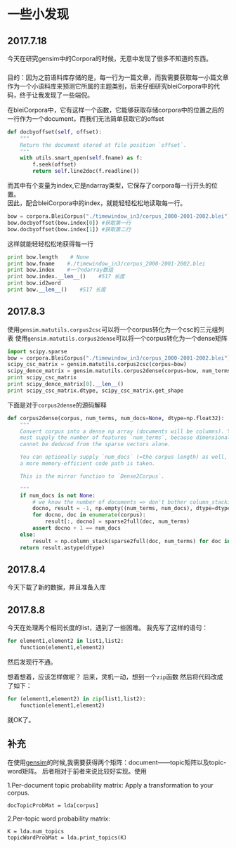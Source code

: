 # 一些小发现

## 2017.7.18
今天在研究gensim中的Corpora的时候，无意中发现了很多不知道的东西。

###
目的：因为之前语料库存储的是，每一行为一篇文章，而我需要获取每一小篇文章作为一个小语料库来预测它所属的主题类别，后来仔细研究bleiCorpora中的代码，终于让我发现了一些端倪。  

在bleiCorpora中，它有这样一个函数，它能够获取存储corpora中的位置之后的一行作为一个document，而我们无法简单获取它的offset
```python
def docbyoffset(self, offset):
    """
    Return the document stored at file position `offset`.
    """
    with utils.smart_open(self.fname) as f:
        f.seek(offset)
        return self.line2doc(f.readline())
```

而其中有个变量为index,它是ndarray类型，它保存了corpora每一行开头的位置。  
因此，配合bleiCorpora中的index，就能轻轻松松地读取每一行。  

```python
bow = corpora.BleiCorpus("./timewindow_in3/corpus_2000-2001-2002.blei")
bow.docbyoffset(bow.index[0]) #获取第一行
bow.docbyoffset(bow.index[1]) #获取第二行
```

这样就能轻轻松松地获得每一行

```python
print bow.length    # None
print bow.fname    #./timewindow_in3/corpus_2000-2001-2002.blei   
print bow.index    #一个ndarray数组
print bow.index.__len__()    #517 长度
print bow.id2word
print bow.__len__()    #517 长度
```
## 2017.8.3

使用`gensim.matutils.corpus2csc`可以将一个corpus转化为一个csc的三元组列表
使用`gensim.matutils.corpus2dense`可以将一个corpus转化为一个dense矩阵
```python
import scipy.sparse
bow = corpora.BleiCorpus("./timewindow_in3/corpus_2000-2001-2002.blei")
scipy_csc_matrix = gensim.matutils.corpus2csc(corpus=bow)
scipy_dence_matrix = gensim.matutils.corpus2dense(corpus=bow, num_terms=bow.id2word.__len__())
print scipy_csc_matrix
print scipy_dence_matrix[0].__len__()
print scipy_csc_matrix.dtype, scipy_csc_matrix.get_shape
```

下面是对于`corpus2dense`的源码解释
```python
def corpus2dense(corpus, num_terms, num_docs=None, dtype=np.float32):
    """
    Convert corpus into a dense np array (documents will be columns). You
    must supply the number of features `num_terms`, because dimensionality
    cannot be deduced from the sparse vectors alone.

    You can optionally supply `num_docs` (=the corpus length) as well, so that
    a more memory-efficient code path is taken.

    This is the mirror function to `Dense2Corpus`.

    """
    if num_docs is not None:
        # we know the number of documents => don't bother column_stacking
        docno, result = -1, np.empty((num_terms, num_docs), dtype=dtype)
        for docno, doc in enumerate(corpus):
            result[:, docno] = sparse2full(doc, num_terms)
        assert docno + 1 == num_docs
    else:
        result = np.column_stack(sparse2full(doc, num_terms) for doc in corpus)
    return result.astype(dtype)
```

## 2017.8.4

今天下载了新的数据，并且准备入库


## 2017.8.8

今天在处理两个相同长度的list，遇到了一些困难。
我先写了这样的语句：  

```python
for element1,element2 in list1,list2:
    function(element1,element2)
```
然后发现行不通。  

想着想着，应该怎样做呢？
后来，灵机一动，想到一个`zip`函数
然后将代码改成了如下：  
```python
for (element1,element2) in zip(list1,list2):
    function(element1,element2)
```
就OK了。 

## 补充
在使用[gensim](http://radimrehurek.com/gensim/index.html)的时候,我需要获得两个矩阵：document——topic矩阵以及topic-word矩阵。
后者相对于前者来说比较好实现。使用

1.Per-document topic probability matrix:
Apply a transformation to your corpus.

```
docTopicProbMat = lda[corpus]
```
2.Per-topic word probability matrix:

```
K = lda.num_topics
topicWordProbMat = lda.print_topics(K)
```
